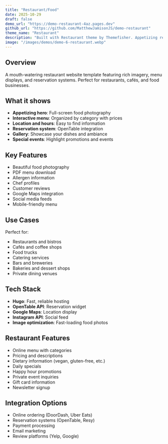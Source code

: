 ```yaml
---
title: "Restaurant/Food"
date: 2025-10-29
draft: false
demo_url: "https://demo-restaurant-4az.pages.dev"
github_url: "https://github.com/MatthewJamisonJS/demo-restaurant"
theme_name: "Restaurant"
description: "Built with Restaurant theme by Themefisher. Appetizing restaurant website with menu display, reservations, and online ordering."
image: "/images/demos/demo-6-restaurant.webp"
---
```


## Overview

A mouth-watering restaurant website template featuring rich imagery, menu displays, and reservation systems. Perfect for restaurants, cafés, and food businesses.

## What it shows

- **Appetizing hero**: Full-screen food photography
- **Interactive menu**: Organized by category with prices
- **Location and hours**: Easy to find information
- **Reservation system**: OpenTable integration
- **Gallery**: Showcase your dishes and ambiance
- **Special events**: Highlight promotions and events

## Key Features

- Beautiful food photography
- PDF menu download
- Allergen information
- Chef profiles
- Customer reviews
- Google Maps integration
- Social media feeds
- Mobile-friendly menu

## Use Cases

Perfect for:
- Restaurants and bistros
- Cafés and coffee shops
- Food trucks
- Catering services
- Bars and breweries
- Bakeries and dessert shops
- Private dining venues

## Tech Stack

- **Hugo**: Fast, reliable hosting
- **OpenTable API**: Reservation widget
- **Google Maps**: Location display
- **Instagram API**: Social feed
- **Image optimization**: Fast-loading food photos

## Restaurant Features

- Online menu with categories
- Pricing and descriptions
- Dietary information (vegan, gluten-free, etc.)
- Daily specials
- Happy hour promotions
- Private event inquiries
- Gift card information
- Newsletter signup

## Integration Options

- Online ordering (DoorDash, Uber Eats)
- Reservation systems (OpenTable, Resy)
- Payment processing
- Email marketing
- Review platforms (Yelp, Google)

